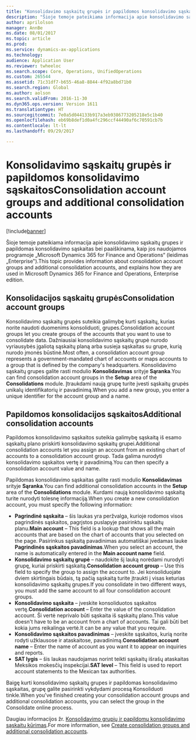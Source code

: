 ```yaml
---
title: "Konsolidavimo sąskaitų grupės ir papildomos konsolidavimo sąskaitos"
description: "Šioje temoje pateikiama informacija apie konsolidavimo sąskaitų grupes ir papildomas konsolidavimo sąskaitas bei paaiškinama, kaip jos naudojamos programoje „Microsoft Dynamics 365 for Finance and Operations“ (leidimas „Enterprise‟)."
author: aprilolson
manager: AnnBe
ms.date: 08/01/2017
ms.topic: article
ms.prod: 
ms.service: dynamics-ax-applications
ms.technology: 
audience: Application User
ms.reviewer: twheeloc
ms.search.scope: Core, Operations, UnifiedOperations
ms.custom: 265544
ms.assetid: 71c31df7-b655-46a8-8844-4f92a8bd71b0
ms.search.region: Global
ms.author: aolson
ms.search.validFrom: 2016-11-30
ms.dyn365.ops.version: Version 1611
ms.translationtype: HT
ms.sourcegitcommit: 7e0a5d044133b917a3eb9386773205218e5c1b40
ms.openlocfilehash: eb69b8def1d0a4fc296ccf44490af6c70591cb7b
ms.contentlocale: lt-lt
ms.lasthandoff: 09/29/2017

---
```


# <a name="consolidation-account-groups-and-additional-consolidation-accounts"></a><span data-ttu-id="d722f-103">Konsolidavimo sąskaitų grupės ir papildomos konsolidavimo sąskaitos</span><span class="sxs-lookup"><span data-stu-id="d722f-103">Consolidation account groups and additional consolidation accounts</span></span>

[!include[banner](../includes/banner.md)]


<span data-ttu-id="d722f-104">Šioje temoje pateikiama informacija apie konsolidavimo sąskaitų grupes ir papildomas konsolidavimo sąskaitas bei paaiškinama, kaip jos naudojamos programoje „Microsoft Dynamics 365 for Finance and Operations“ (leidimas „Enterprise‟).</span><span class="sxs-lookup"><span data-stu-id="d722f-104">This topic provides information about consolidation account groups and additional consolidation accounts, and explains how they are used in Microsoft Dynamics 365 for Finance and Operations, Enterprise edition.</span></span>

<a name="consolidation-account-groups"></a><span data-ttu-id="d722f-105">Konsolidacijos sąskaitų grupės</span><span class="sxs-lookup"><span data-stu-id="d722f-105">Consolidation account groups</span></span>
----------------------------

<span data-ttu-id="d722f-106">Konsolidavimo sąskaitų grupės suteikia galimybę kurti sąskaitų, kurias norite naudoti duomenims konsoliduoti, grupes.</span><span class="sxs-lookup"><span data-stu-id="d722f-106">Consolidation account groups let you create groups of the accounts that you want to use to consolidate data.</span></span> <span data-ttu-id="d722f-107">Dažniausiai konsolidavimo sąskaitų grupė nurodo vyriausybės įgaliotą sąskaitų planą arba susieja sąskaitas su grupe, kurią nurodo įmonės būstinė.</span><span class="sxs-lookup"><span data-stu-id="d722f-107">Most often, a consolidation account group represents a government-mandated chart of accounts or maps accounts to a group that is defined by the company's headquarters.</span></span> <span data-ttu-id="d722f-108">Konsolidavimo sąskaitų grupes galite rasti modulio **Konsolidavimas** srityje **Sąranka**.</span><span class="sxs-lookup"><span data-stu-id="d722f-108">You can find consolidation account groups in the **Setup** area of the **Consolidations** module.</span></span> <span data-ttu-id="d722f-109">Įtraukdami naują grupę turite įvesti sąskaitų grupės unikalų identifikatorių ir pavadinimą.</span><span class="sxs-lookup"><span data-stu-id="d722f-109">When you add a new group, you enter a unique identifier for the account group and a name.</span></span>

## <a name="additional-consolidation-accounts"></a><span data-ttu-id="d722f-110">Papildomos konsolidacijos sąskaitos</span><span class="sxs-lookup"><span data-stu-id="d722f-110">Additional consolidation accounts</span></span>
<span data-ttu-id="d722f-111">Papildomos konsolidavimo sąskaitos suteikia galimybę sąskaitą iš esamo sąskaitų plano priskirti konsolidavimo sąskaitų grupei.</span><span class="sxs-lookup"><span data-stu-id="d722f-111">Additional consolidation accounts let you assign an account from an existing chart of accounts to a consolidation account group.</span></span> <span data-ttu-id="d722f-112">Tada galima nurodyti konsolidavimo sąskaitos vertę ir pavadinimą.</span><span class="sxs-lookup"><span data-stu-id="d722f-112">You can then specify a consolidation account value and name.</span></span> 

<span data-ttu-id="d722f-113">Papildomas konsolidavimo sąskaitas galite rasti modulio **Konsolidavimas** srityje **Sąranka**.</span><span class="sxs-lookup"><span data-stu-id="d722f-113">You can find additional consolidation accounts in the **Setup** area of the **Consolidations** module.</span></span> <span data-ttu-id="d722f-114">Kurdami naują konsolidavimo sąskaitą turite nurodyti tolesnę informaciją.</span><span class="sxs-lookup"><span data-stu-id="d722f-114">When you create a new consolidation account, you must specify the following information:</span></span>

-   <span data-ttu-id="d722f-115">**Pagrindinė sąskaita** – šis laukas yra peržvalga, kurioje rodomos visos pagrindinės sąskaitos, pagrįstos puslapyje pasirinktu sąskaitų planu.</span><span class="sxs-lookup"><span data-stu-id="d722f-115">**Main account** – This field is a lookup that shows all the main accounts that are based on the chart of accounts that you selected on the page.</span></span> <span data-ttu-id="d722f-116">Pasirinkus sąskaitą pavadinimas automatiškai įvedamas lauke **Pagrindinės sąskaitos pavadinimas**.</span><span class="sxs-lookup"><span data-stu-id="d722f-116">When you select an account, the name is automatically entered in the **Main account name** field.</span></span>
-   <span data-ttu-id="d722f-117">**Konsolidavimo sąskaitų grupė** – naudokite šį lauką norėdami nurodyti grupę, kuriai priskirti sąskaitą.</span><span class="sxs-lookup"><span data-stu-id="d722f-117">**Consolidation account group** – Use this field to specify the group to assign the account to.</span></span> <span data-ttu-id="d722f-118">Jei konsoliduojate dviem skirtingais būdais, tą pačią sąskaitą turite įtraukti į visas keturias konsolidavimo sąskaitų grupes.</span><span class="sxs-lookup"><span data-stu-id="d722f-118">If you consolidate in two different ways, you must add the same account to all four consolidation account groups.</span></span>
-   <span data-ttu-id="d722f-119">**Konsolidavimo sąskaita** – įveskite konsoliduotos sąskaitos vertę.</span><span class="sxs-lookup"><span data-stu-id="d722f-119">**Consolidation account** – Enter the value of the consolidation account.</span></span> <span data-ttu-id="d722f-120">Ši vertė neprivalo būti sąskaita iš sąskaitų plano.</span><span class="sxs-lookup"><span data-stu-id="d722f-120">This value doesn't have to be an account from a chart of accounts.</span></span> <span data-ttu-id="d722f-121">Tai gali būti bet kokia jums reikalinga vertė.</span><span class="sxs-lookup"><span data-stu-id="d722f-121">It can be any value that you require.</span></span>
-   <span data-ttu-id="d722f-122">**Konsolidavimo sąskaitos pavadinimas** – įveskite sąskaitos, kurią norite rodyti užklausose ir ataskaitose, pavadinimą.</span><span class="sxs-lookup"><span data-stu-id="d722f-122">**Consolidation account name** – Enter the name of account as you want it to appear on inquiries and reports.</span></span>
-   <span data-ttu-id="d722f-123">**SAT lygis** – šis laukas naudojamas norint teikti sąskaitų išrašų ataskaitas Meksikos mokesčių inspekcijai.</span><span class="sxs-lookup"><span data-stu-id="d722f-123">**SAT level** – This field is used to report account statements to the Mexican tax authorities.</span></span> 

<span data-ttu-id="d722f-124">Baigę kurti konsolidavimo sąskaitų grupes ir papildomas konsolidavimo sąskaitas, grupę galite pasirinkti vykdydami procesą Konsoliduoti tinkle.</span><span class="sxs-lookup"><span data-stu-id="d722f-124">When you've finished creating your consolidation account groups and additional consolidation accounts, you can select the group in the Consolidate online process.</span></span>


<span data-ttu-id="d722f-125">Daugiau informacijos žr. [Konsolidavimo grupių ir papildomų konsolidavimo sąskaitų kūrimas](../general-ledger/tasks/create-consolidation-groups.md).</span><span class="sxs-lookup"><span data-stu-id="d722f-125">For more information, see [Create consolidation groups and additional consolidation accounts](../general-ledger/tasks/create-consolidation-groups.md).</span></span> 




